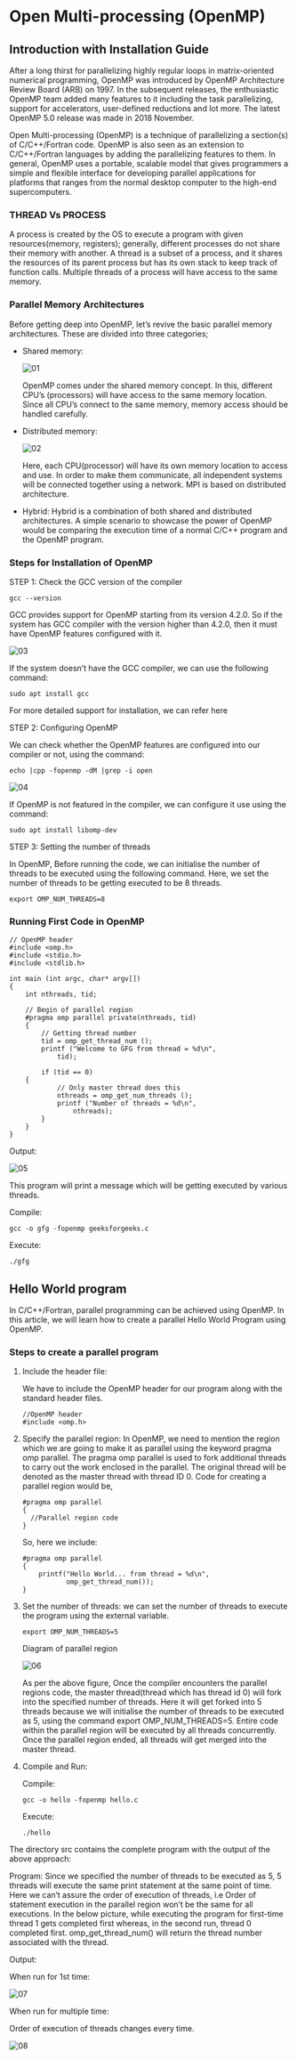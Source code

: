 # Open Multi-processing (OpenMP)

## Introduction with Installation Guide

After a long thirst for parallelizing highly regular loops in matrix-oriented numerical
programming, OpenMP was introduced by OpenMP Architecture Review Board (ARB) on 1997.
In the subsequent releases, the enthusiastic OpenMP team added many features to it
including the task parallelizing, support for accelerators, user-defined reductions
and lot more.
The latest OpenMP 5.0 release was made in 2018 November.

Open Multi-processing (OpenMP) is a technique of parallelizing a section(s) of
C/C++/Fortran code.
OpenMP is also seen as an extension to C/C++/Fortran languages by adding the
parallelizing features to them.
In general, OpenMP uses a portable, scalable model that gives programmers a simple and
flexible interface for developing parallel applications for platforms that ranges from
the normal desktop computer to the high-end supercomputers.

### THREAD Vs PROCESS

A process is created by the OS to execute a program with given resources(memory,
registers); generally, different processes do not share their memory with another.
A thread is a subset of a process, and it shares the resources of its parent process but
has its own stack to keep track of function calls.
Multiple threads of a process will have access to the same memory.

### Parallel Memory Architectures

Before getting deep into OpenMP, let’s revive the basic parallel memory architectures.
These are divided into three categories;

- Shared memory:

  ![01](./01.png)

  OpenMP comes under the shared memory concept.
  In this, different CPU’s (processors) will have access to the same memory location.
  Since all CPU’s connect to the same memory, memory access should be handled carefully.

- Distributed memory:

  ![02](./02.png)

  Here, each CPU(processor) will have its own memory location to access and use.
  In order to make them communicate, all independent systems will be connected together using
  a network.
  MPI is based on distributed architecture.

- Hybrid:
  Hybrid is a combination of both shared and distributed architectures.
  A simple scenario to showcase the power of OpenMP would be comparing the execution time of
  a normal C/C++ program and the OpenMP program.
  
### Steps for Installation of OpenMP

STEP 1: Check the GCC version of the compiler

``` 
gcc --version
```

GCC provides support for OpenMP starting from its version 4.2.0.
So if the system has GCC compiler with the version higher than 4.2.0, then it must have
OpenMP features configured with it.

![03](./03.png)

If the system doesn’t have the GCC compiler, we can use the following command:

```
sudo apt install gcc
```

For more detailed support for installation, we can refer here

STEP 2: Configuring OpenMP

We can check whether the OpenMP features are configured into our compiler or not, using
the command:

```
echo |cpp -fopenmp -dM |grep -i open
```

![04](./04.png)

If OpenMP is not featured in the compiler, we can configure it use using the command:

```
sudo apt install libomp-dev
```

STEP 3: Setting the number of threads

In OpenMP, Before running the code, we can initialise the number of threads to be executed
using the following command.
Here, we set the number of threads to be getting executed to be 8 threads.

```
export OMP_NUM_THREADS=8
```

### Running First Code in OpenMP

```
// OpenMP header 
#include <omp.h> 
#include <stdio.h> 
#include <stdlib.h> 

int main (int argc, char* argv[]) 
{ 
	int nthreads, tid; 

	// Begin of parallel region 
	#pragma omp parallel private(nthreads, tid) 
	{ 
		// Getting thread number 
		tid = omp_get_thread_num (); 
		printf ("Welcome to GFG from thread = %d\n", 
			tid); 

		if (tid == 0)
    { 
			// Only master thread does this 
			nthreads = omp_get_num_threads (); 
			printf ("Number of threads = %d\n", 
				nthreads); 
		} 
	} 
} 
```

Output:

![05](./05.png)

This program will print a message which will be getting executed by various threads.

Compile:

```
gcc -o gfg -fopenmp geeksforgeeks.c
```

Execute:

```
./gfg
```

## Hello World program

In C/C++/Fortran, parallel programming can be achieved using OpenMP.
In this article, we will learn how to create a parallel Hello World Program using OpenMP.

### Steps to create a parallel program

1. Include the header file:

   We have to include the OpenMP header for our program along with the standard header files.

   ```
   //OpenMP header
   #include <omp.h>
   ```

2. Specify the parallel region: In OpenMP, we need to mention the region which we are going to
   make it as parallel using the keyword pragma omp parallel.
   The pragma omp parallel is used to fork additional threads to carry out the work enclosed
   in the parallel.
   The original thread will be denoted as the master thread with thread ID 0.
   Code for creating a parallel region would be,

   ```
   #pragma omp parallel
   {
     //Parallel region code 
   } 
   ```

   So, here we include:

   ```
   #pragma omp parallel                   
   {
       printf("Hello World... from thread = %d\n", 
              omp_get_thread_num());
   }
   ```

3. Set the number of threads:
   we can set the number of threads to execute the program using the external variable.

   ```
   export OMP_NUM_THREADS=5
   ```

   Diagram of parallel region

   ![06](./06.png)

   As per the above figure, Once the compiler encounters the parallel regions code,
   the master thread(thread which has thread id 0) will fork into the specified number
   of threads.
   Here it will get forked into 5 threads because we will initialise the number of threads
   to be executed as 5, using the command export OMP_NUM_THREADS=5.
   Entire code within the parallel region will be executed by all threads concurrently.
   Once the parallel region ended, all threads will get merged into the master thread.

4. Compile and Run:

   Compile:

   ```
   gcc -o hello -fopenmp hello.c
   ```
 
    Execute:

   ```
   ./hello
   ```

The directory src contains the complete program with the output of the above approach:

Program: Since we specified the number of threads to be executed as 5, 5 threads will
execute the same print statement at the same point of time.
Here we can’t assure the order of execution of threads, i.e Order of statement
execution in the parallel region won’t be the same for all executions.
In the below picture, while executing the program for first-time thread 1 gets completed
first whereas, in the second run, thread 0 completed first.
omp_get_thread_num() will return the thread number associated with the thread.

Output:

When run for 1st time:

![07](./07.png)

When run for multiple time:

Order of execution of threads changes every time.

![08](./08.png)

